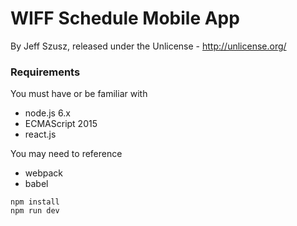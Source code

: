 # WIFF Schedule Mobile App
By Jeff Szusz, released under the Unlicense - <http://unlicense.org/>

### Requirements
You must have or be familiar with
- node.js 6.x
- ECMAScript 2015
- react.js

You may need to reference
- webpack
- babel

```
npm install
npm run dev
```
